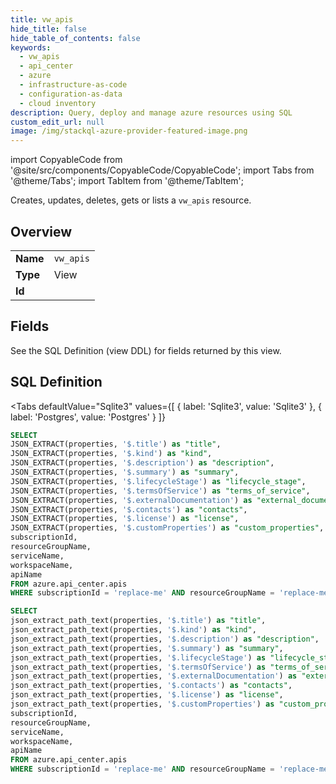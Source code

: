 ```yaml
--- 
title: vw_apis
hide_title: false
hide_table_of_contents: false
keywords:
  - vw_apis
  - api_center
  - azure
  - infrastructure-as-code
  - configuration-as-data
  - cloud inventory
description: Query, deploy and manage azure resources using SQL
custom_edit_url: null
image: /img/stackql-azure-provider-featured-image.png
---
```


import CopyableCode from '@site/src/components/CopyableCode/CopyableCode';
import Tabs from '@theme/Tabs';
import TabItem from '@theme/TabItem';

Creates, updates, deletes, gets or lists a <code>vw_apis</code> resource.

## Overview
<table><tbody>
<tr><td><b>Name</b></td><td><code>vw_apis</code></td></tr>
<tr><td><b>Type</b></td><td>View</td></tr>
<tr><td><b>Id</b></td><td><CopyableCode code="azure.api_center.vw_apis" /></td></tr>
</tbody></table>

## Fields

See the SQL Definition (view DDL) for fields returned by this view.

## SQL Definition

<Tabs
defaultValue="Sqlite3"
values={[
{ label: 'Sqlite3', value: 'Sqlite3' },
{ label: 'Postgres', value: 'Postgres' }
]}
>
<TabItem value="Sqlite3">

```sql
SELECT
JSON_EXTRACT(properties, '$.title') as "title",
JSON_EXTRACT(properties, '$.kind') as "kind",
JSON_EXTRACT(properties, '$.description') as "description",
JSON_EXTRACT(properties, '$.summary') as "summary",
JSON_EXTRACT(properties, '$.lifecycleStage') as "lifecycle_stage",
JSON_EXTRACT(properties, '$.termsOfService') as "terms_of_service",
JSON_EXTRACT(properties, '$.externalDocumentation') as "external_documentation",
JSON_EXTRACT(properties, '$.contacts') as "contacts",
JSON_EXTRACT(properties, '$.license') as "license",
JSON_EXTRACT(properties, '$.customProperties') as "custom_properties",
subscriptionId,
resourceGroupName,
serviceName,
workspaceName,
apiName
FROM azure.api_center.apis
WHERE subscriptionId = 'replace-me' AND resourceGroupName = 'replace-me' AND serviceName = 'replace-me' AND workspaceName = 'replace-me';
```

</TabItem>
<TabItem value="Postgres">

```sql
SELECT
json_extract_path_text(properties, '$.title') as "title",
json_extract_path_text(properties, '$.kind') as "kind",
json_extract_path_text(properties, '$.description') as "description",
json_extract_path_text(properties, '$.summary') as "summary",
json_extract_path_text(properties, '$.lifecycleStage') as "lifecycle_stage",
json_extract_path_text(properties, '$.termsOfService') as "terms_of_service",
json_extract_path_text(properties, '$.externalDocumentation') as "external_documentation",
json_extract_path_text(properties, '$.contacts') as "contacts",
json_extract_path_text(properties, '$.license') as "license",
json_extract_path_text(properties, '$.customProperties') as "custom_properties",
subscriptionId,
resourceGroupName,
serviceName,
workspaceName,
apiName
FROM azure.api_center.apis
WHERE subscriptionId = 'replace-me' AND resourceGroupName = 'replace-me' AND serviceName = 'replace-me' AND workspaceName = 'replace-me';
```

</TabItem>
</Tabs>
